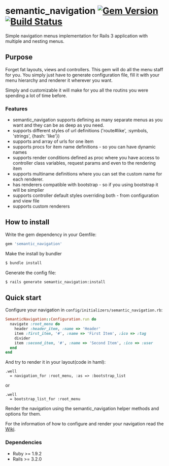 # semantic_navigation [![Gem Version](https://badge.fury.io/rb/semantic_navigation.png)](http://badge.fury.io/rb/semantic_navigation) [![Build Status](https://travis-ci.org/fr33z3/semantic_navigation.png)](https://travis-ci.org/fr33z3/semantic_navigation)

Simple navigation menus implementation for Rails 3 application with multiple and nesting menus.

## Purpose

Forget fat layouts, views and controllers. This gem will do all the menu staff for you.
You simply just have to generate configuration file, fill it with your menu hierarchy and renderer it wherever you want.

Simply and customizable it will make for you all the routins you were spending a lot of time before.

### Features

* semantic_navigation supports defining as many separate menus as you want and they can be as deep as you need.
* supports different styles of url definitions ('route#like', :symbols, 'strings', {hash: 'like'})
* supports and array of urls for one item
* supports procs for item name definitions - so you can have dynamic names
* supports render conditions defined as proc where you have access to controller class variables, request params and even to the rendering item
* supports multiname definitions where you can set the custom name for each renderer.
* has renderers compatible with bootstrap - so if you using bootstrap it will be simplier
* supports controller default styles overriding both - from configuration and view file
* supports custom renderers

## How to install

Write the gem dependency in your Gemfile:

```ruby
gem 'semantic_navigation'
```

Make the install by bundler

```bash
$ bundle install
```

Generate the config file:
```bash
$ rails generate semantic_navigation:install
```

## Quick start

Configure your navigation in `config/initializers/semantic_navigation.rb`:

```ruby
SemanticNavigation::Configuration.run do
  navigate :root_menu do
    header :header_item, :name => 'Header'
    item :first_item, '#', :name => 'First Item', :ico => :tag
    divider
    item :second_item, '#', :name => 'Second Item', :ico => :user
  end
end
```

And try to render it in your layout(code in haml):

```haml
.well
  = navigation_for :root_menu, :as => :bootstrap_list
```

or

```haml
.well
  = bootstrap_list_for :root_menu
```

Render the navigation using the semantic_navigation helper methods and options for them.

For the information of how to configure and render your navigation read the [Wiki](https://github.com/fr33z3/semantic_navigation/wiki).

### Dependencies

* Ruby >= 1.9.2
* Rails >= 3.2.0

